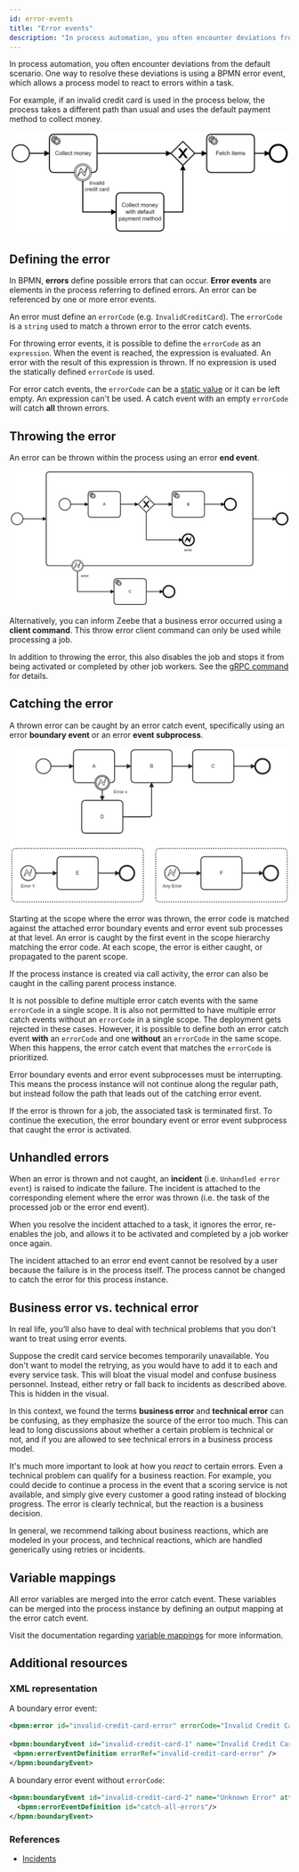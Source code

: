 ```yaml
---
id: error-events
title: "Error events"
description: "In process automation, you often encounter deviations from the default scenario. BPMN error events allow a process model to react to errors within a task."
---
```


In process automation, you often encounter deviations from the default scenario. One way to resolve these deviations is using a BPMN error event, which allows a process model to react to errors within a task.

For example, if an invalid credit card is used in the process below, the process takes a different path than usual and uses the default payment method to collect money.

![process with error event](assets/error-events.png)

## Defining the error

In BPMN, **errors** define possible errors that can occur. **Error events** are elements in the process referring to
defined errors. An error can be referenced by one or more error events.

An error must define an `errorCode` (e.g. `InvalidCreditCard`). The `errorCode` is a `string` used to match a thrown
error to the error catch events.

For throwing error events, it is possible to define the `errorCode` as an `expression`. When the event is reached,
the expression is evaluated. An error with the result of this expression is thrown. If no expression is used the
statically defined `errorCode` is used.

For error catch events, the `errorCode` can be a [static value](/docs/components/concepts/expressions.md) or it can be left empty. An expression can't be used. A
catch event with an empty `errorCode` will catch **all** thrown errors.

## Throwing the error

An error can be thrown within the process using an error **end event**.

![process with error throw event](assets/error-throw-events.png)

Alternatively, you can inform Zeebe that a business error occurred using a **client command**. This throw error client
command can only be used while processing a job.

In addition to throwing the error, this also disables the job and stops it from being activated or completed by other job workers. See the [gRPC command](/apis-tools/grpc.md#throwerror-rpc) for details.

## Catching the error

A thrown error can be caught by an error catch event, specifically using an error **boundary event** or an error **event
subprocess**.

![process with error catch event](assets/error-catch-events.png)

Starting at the scope where the error was thrown, the error code is matched against the attached error boundary events
and error event sub processes at that level. An error is caught by the first event in the scope hierarchy matching the
error code. At each scope, the error is either caught, or propagated to the parent scope.

If the process instance is created via call activity, the error can also be caught in the calling parent process
instance.

It is not possible to define multiple error catch events with the same `errorCode` in a single scope. It is also not
permitted to have multiple error catch events without an `errorCode` in a single scope. The deployment gets rejected in
these cases. However, it is possible to define both an error catch event **with** an `errorCode` and one **without** an
`errorCode` in the same scope. When this happens, the error catch event that matches the `errorCode` is prioritized.

Error boundary events and error event subprocesses must be interrupting. This means the process instance will not
continue along the regular path, but instead follow the path that leads out of the catching error event.

If the error is thrown for a job, the associated task is terminated first. To continue the execution, the error boundary
event or error event subprocess that caught the error is activated.

## Unhandled errors

When an error is thrown and not caught, an **incident** (i.e. `Unhandled error event`) is raised to indicate the failure. The incident is attached to the corresponding element where the error was thrown (i.e. the task of the processed job or the error end event).

When you resolve the incident attached to a task, it ignores the error, re-enables the job, and allows it to be activated and completed by a job worker once again.

The incident attached to an error end event cannot be resolved by a user because the failure is in the process itself. The process cannot be changed to catch the error for this process instance.

## Business error vs. technical error

In real life, you’ll also have to deal with technical problems that you don't want to treat using error events.

Suppose the credit card service becomes temporarily unavailable. You don't want to model the retrying, as you would have to add it to each and every service task. This will bloat the visual model and confuse business personnel. Instead, either retry or fall back to incidents as described above. This is hidden in the visual.

In this context, we found the terms **business error** and **technical error** can be confusing, as they emphasize the source of the error too much. This can lead to long discussions about whether a certain problem is technical or not, and if you are allowed to see technical errors in a business process model.

It's much more important to look at how you _react_ to certain errors. Even a technical problem can qualify for a business reaction. For example, you could decide to continue a process in the event that a scoring service is not available, and simply give every customer a good rating instead of blocking progress. The error is clearly technical, but the reaction is a business decision.

In general, we recommend talking about business reactions, which are modeled in your process, and technical reactions, which are handled generically using retries or incidents.

## Variable mappings

All error variables are merged into the error catch event. These variables can be merged into the process instance by defining an output mapping at the error catch event.

Visit the documentation regarding [variable mappings](../../../concepts/variables/#inputoutput-variable-mappings) for more information.

## Additional resources

### XML representation

A boundary error event:

```xml
<bpmn:error id="invalid-credit-card-error" errorCode="Invalid Credit Card" />

<bpmn:boundaryEvent id="invalid-credit-card-1" name="Invalid Credit Card" attachedToRef="collect-money">
 <bpmn:errorEventDefinition errorRef="invalid-credit-card-error" />
</bpmn:boundaryEvent>

```

A boundary error event without `errorCode`:

```xml
<bpmn:boundaryEvent id="invalid-credit-card-2" name="Unknown Error" attachedToRef="collect-money">
  <bpmn:errorEventDefinition id="catch-all-errors"/>
</bpmn:boundaryEvent>
```

### References

- [Incidents](/components/concepts/incidents.md)
